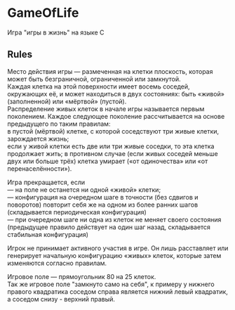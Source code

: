 # GameOfLife
Игра "игры в жизнь" на языке С

## Rules
Место действия игры — размеченная на клетки плоскость, которая может быть безграничной, ограниченной или замкнутой.\
Каждая клетка на этой поверхности имеет восемь соседей, окружающих её, и может находиться в двух состояниях: быть «живой» (заполненной) или «мёртвой» (пустой).\
Распределение живых клеток в начале игры называется первым поколением. Каждое следующее поколение рассчитывается на основе предыдущего по таким правилам:\
в пустой (мёртвой) клетке, с которой соседствуют три живые клетки, зарождается жизнь;\
если у живой клетки есть две или три живые соседки, то эта клетка продолжает жить; в противном случае (если живых соседей меньше двух или больше трёх) клетка умирает («от одиночества» или «от перенаселённости»).

Игра прекращается, если\
— на поле не останется ни одной «живой» клетки;\
— конфигурация на очередном шаге в точности (без сдвигов и поворотов) повторит себя же на одном из более ранних шагов (складывается периодическая конфигурация)\
— при очередном шаге ни одна из клеток не меняет своего состояния (предыдущее правило действует на один шаг назад, складывается стабильная конфигурация)

Игрок не принимает активного участия в игре. Он лишь расставляет или генерирует начальную конфигурацию «живых» клеток, которые затем изменяются согласно правилам.

Игровое поле — прямоугольник 80 на 25 клеток.\
Так же игровое поле "замкнуто само на себя", к примеру у нижнего правого квадратика соседом справа является нижний левый квадратик, а соседом снизу - верхний правый.
